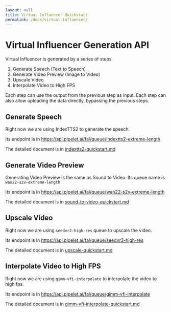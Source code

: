 ```yaml
---
layout: null
title: Virtual Influencer Quickstart
permalink: /docs/virtual-influencer/
---
```


# Virtual Influencer Generation API

Virtual Influencer is generated by a series of steps

1. Generate Speech (Text to Speech)
2. Generate Video Preview (Image to Video)
3. Upscale Video
4. Interpolate Video to High FPS

Each step can use the output from the previous step as input.
Each step can also allow uploading the data directly, bypassing the previous steps.

## Generate Speech

Right now we are using IndexTTS2 to generate the speech.

Its endpoint is in https://api.pipelet.ai/fal/queue/indextts2-extreme-length

The detailed document is in [indextts2-quickstart.md](indextts2-quickstart.md)

## Generate Video Preview

Generating Video Preview is the same as Sound to Video. Its queue name is `wan22-s2v-extreme-length`

Its endpoint is in https://api.pipelet.ai/fal/queue/wan22-s2v-extreme-length

The detailed document is in [sound-to-video-quickstart.md](sound-to-video-quickstart.md)

## Upscale Video

Right now we are using `seedvr2-high-res` queue to upscale the video.

Its endpoint is in https://api.pipelet.ai/fal/queue/seedvr2-high-res

The detailed document is in [upscale-quickstart.md](upscale-quickstart.md)

## Interpolate Video to High FPS

Right now we are using `gimm-vfi-interpolate` to interpolate the video to high fps.

Its endpoint is in https://api.pipelet.ai/fal/queue/gimm-vfi-interpolate

The detailed document is in [gimm-vfi-interpolate-quickstart.md](gimm-vfi-interpolate-quickstart.md)
